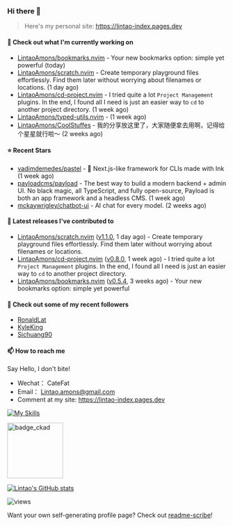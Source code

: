 ### Hi there 👋
> Here's my personal site: https://lintao-index.pages.dev

#### 👷 Check out what I'm currently working on

- [LintaoAmons/bookmarks.nvim](https://github.com/LintaoAmons/bookmarks.nvim) - Your new bookmarks option: simple yet powerful (today)
- [LintaoAmons/scratch.nvim](https://github.com/LintaoAmons/scratch.nvim) - Create temporary playground files effortlessly. Find them later without worrying about filenames or locations. (1 day ago)
- [LintaoAmons/cd-project.nvim](https://github.com/LintaoAmons/cd-project.nvim) - I tried quite a lot `Project Management` plugins. In the end, I found all I need is just an easier way to `cd` to another project directory. (1 week ago)
- [LintaoAmons/typed-utils.nvim](https://github.com/LintaoAmons/typed-utils.nvim) -  (1 week ago)
- [LintaoAmons/CoolStuffes](https://github.com/LintaoAmons/CoolStuffes) - 我的分享放这里了，大家随便拿去用啊，记得给个星星就行啦～ (2 weeks ago)

#### ⭐ Recent Stars

- [vadimdemedes/pastel](https://github.com/vadimdemedes/pastel) - 🎨 Next.js-like framework for CLIs made with Ink (1 week ago)
- [payloadcms/payload](https://github.com/payloadcms/payload) - The best way to build a modern backend &#43; admin UI. No black magic, all TypeScript, and fully open-source, Payload is both an app framework and a headless CMS. (1 week ago)
- [mckaywrigley/chatbot-ui](https://github.com/mckaywrigley/chatbot-ui) - AI chat for every model. (2 weeks ago)

#### 🔭 Latest releases I've contributed to

- [LintaoAmons/scratch.nvim](https://github.com/LintaoAmons/scratch.nvim) ([v1.1.0](https://github.com/LintaoAmons/scratch.nvim/releases/tag/v1.1.0), 1 day ago) - Create temporary playground files effortlessly. Find them later without worrying about filenames or locations.
- [LintaoAmons/cd-project.nvim](https://github.com/LintaoAmons/cd-project.nvim) ([v0.8.0](https://github.com/LintaoAmons/cd-project.nvim/releases/tag/v0.8.0), 1 week ago) - I tried quite a lot `Project Management` plugins. In the end, I found all I need is just an easier way to `cd` to another project directory.
- [LintaoAmons/bookmarks.nvim](https://github.com/LintaoAmons/bookmarks.nvim) ([v0.5.4](https://github.com/LintaoAmons/bookmarks.nvim/releases/tag/v0.5.4), 3 weeks ago) - Your new bookmarks option: simple yet powerful

#### 👯 Check out some of my recent followers

- [RonaldLat](https://github.com/RonaldLat)
- [KyleKing](https://github.com/KyleKing)
- [Sichuang90](https://github.com/Sichuang90)

#### 📫 How to reach me
Say Hello, I don't bite!

- Wechat： CateFat
- Email： Lintao.amons@gmail.com
- Comment at my site: https://lintao-index.pages.dev

[![My Skills](https://skillicons.dev/icons?i=java,kotlin,spring,vim,kubernetes,docker,aws,bash,python,lua,go,js,ts,react,html,css,jenkins,postgres,mysql,mongodb)](https://skillicons.dev)

<img alt='badge_ckad' src="https://user-images.githubusercontent.com/24785373/206426236-a78f59dc-e6dc-4b92-a0c4-4cd7ab8e3649.png" width="auto" height="128" />

[![Lintao's GitHub stats](https://github-readme-stats.vercel.app/api?username=LintaoAmons)](https://github.com/LintaoAmons/github-readme-stats) 

<img src="https://komarev.com/ghpvc/?username=LintaoAmons" alt="views" />

Want your own self-generating profile page? Check out [readme-scribe](https://github.com/muesli/readme-scribe)!



